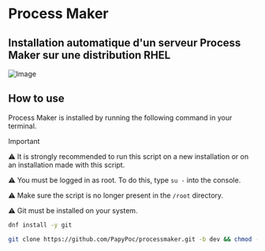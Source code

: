 # Process Maker

## Installation automatique d'un serveur Process Maker sur une distribution RHEL

 ![Image](https://www.processmaker.com/wp-content/uploads/2024/07/processmaker-business-process-automation-platform.webp)

## How to use

Process Maker is installed by running the following command in your terminal.

>[!IMPORTANT]
>⚠️ It is strongly recommended to run this script on a new installation or on an installation made with this script.
>
>⚠️ You must be logged in as root. To do this, type ```su -``` into the console.
>
>⚠️ Make sure the script is no longer present in the ``/root`` directory.
>
>⚠️ Git must be installed on your system.
>```bash
>dnf install -y git
>```


```bash
git clone https://github.com/PapyPoc/processmaker.git -b dev && chmod -R +x processmaker && ./processmaker/install
```
